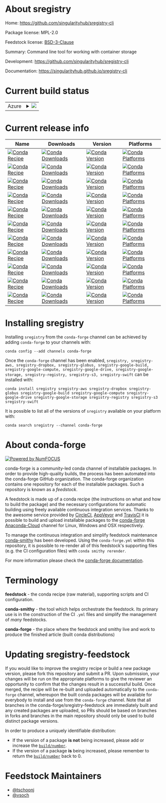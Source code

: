 About sregistry
===============

Home: https://github.com/singularityhub/sregistry-cli

Package license: MPL-2.0

Feedstock license: [BSD-3-Clause](https://github.com/conda-forge/sregistry-feedstock/blob/master/LICENSE.txt)

Summary: Command line tool for working with container storage

Development: https://github.com/singularityhub/sregistry-cli

Documentation: https://singularityhub.github.io/sregistry-cli

Current build status
====================


<table>
    
  <tr>
    <td>Azure</td>
    <td>
      <details>
        <summary>
          <a href="https://dev.azure.com/conda-forge/feedstock-builds/_build/latest?definitionId=6805&branchName=master">
            <img src="https://dev.azure.com/conda-forge/feedstock-builds/_apis/build/status/sregistry-feedstock?branchName=master">
          </a>
        </summary>
        <table>
          <thead><tr><th>Variant</th><th>Status</th></tr></thead>
          <tbody><tr>
              <td>linux_64_python3.6.____73_pypy</td>
              <td>
                <a href="https://dev.azure.com/conda-forge/feedstock-builds/_build/latest?definitionId=6805&branchName=master">
                  <img src="https://dev.azure.com/conda-forge/feedstock-builds/_apis/build/status/sregistry-feedstock?branchName=master&jobName=linux&configuration=linux_64_python3.6.____73_pypy" alt="variant">
                </a>
              </td>
            </tr><tr>
              <td>linux_64_python3.6.____cpython</td>
              <td>
                <a href="https://dev.azure.com/conda-forge/feedstock-builds/_build/latest?definitionId=6805&branchName=master">
                  <img src="https://dev.azure.com/conda-forge/feedstock-builds/_apis/build/status/sregistry-feedstock?branchName=master&jobName=linux&configuration=linux_64_python3.6.____cpython" alt="variant">
                </a>
              </td>
            </tr><tr>
              <td>linux_64_python3.7.____cpython</td>
              <td>
                <a href="https://dev.azure.com/conda-forge/feedstock-builds/_build/latest?definitionId=6805&branchName=master">
                  <img src="https://dev.azure.com/conda-forge/feedstock-builds/_apis/build/status/sregistry-feedstock?branchName=master&jobName=linux&configuration=linux_64_python3.7.____cpython" alt="variant">
                </a>
              </td>
            </tr><tr>
              <td>linux_64_python3.8.____cpython</td>
              <td>
                <a href="https://dev.azure.com/conda-forge/feedstock-builds/_build/latest?definitionId=6805&branchName=master">
                  <img src="https://dev.azure.com/conda-forge/feedstock-builds/_apis/build/status/sregistry-feedstock?branchName=master&jobName=linux&configuration=linux_64_python3.8.____cpython" alt="variant">
                </a>
              </td>
            </tr><tr>
              <td>linux_64_python3.9.____cpython</td>
              <td>
                <a href="https://dev.azure.com/conda-forge/feedstock-builds/_build/latest?definitionId=6805&branchName=master">
                  <img src="https://dev.azure.com/conda-forge/feedstock-builds/_apis/build/status/sregistry-feedstock?branchName=master&jobName=linux&configuration=linux_64_python3.9.____cpython" alt="variant">
                </a>
              </td>
            </tr><tr>
              <td>osx_64_python3.6.____73_pypy</td>
              <td>
                <a href="https://dev.azure.com/conda-forge/feedstock-builds/_build/latest?definitionId=6805&branchName=master">
                  <img src="https://dev.azure.com/conda-forge/feedstock-builds/_apis/build/status/sregistry-feedstock?branchName=master&jobName=osx&configuration=osx_64_python3.6.____73_pypy" alt="variant">
                </a>
              </td>
            </tr><tr>
              <td>osx_64_python3.6.____cpython</td>
              <td>
                <a href="https://dev.azure.com/conda-forge/feedstock-builds/_build/latest?definitionId=6805&branchName=master">
                  <img src="https://dev.azure.com/conda-forge/feedstock-builds/_apis/build/status/sregistry-feedstock?branchName=master&jobName=osx&configuration=osx_64_python3.6.____cpython" alt="variant">
                </a>
              </td>
            </tr><tr>
              <td>osx_64_python3.7.____cpython</td>
              <td>
                <a href="https://dev.azure.com/conda-forge/feedstock-builds/_build/latest?definitionId=6805&branchName=master">
                  <img src="https://dev.azure.com/conda-forge/feedstock-builds/_apis/build/status/sregistry-feedstock?branchName=master&jobName=osx&configuration=osx_64_python3.7.____cpython" alt="variant">
                </a>
              </td>
            </tr><tr>
              <td>osx_64_python3.8.____cpython</td>
              <td>
                <a href="https://dev.azure.com/conda-forge/feedstock-builds/_build/latest?definitionId=6805&branchName=master">
                  <img src="https://dev.azure.com/conda-forge/feedstock-builds/_apis/build/status/sregistry-feedstock?branchName=master&jobName=osx&configuration=osx_64_python3.8.____cpython" alt="variant">
                </a>
              </td>
            </tr><tr>
              <td>osx_64_python3.9.____cpython</td>
              <td>
                <a href="https://dev.azure.com/conda-forge/feedstock-builds/_build/latest?definitionId=6805&branchName=master">
                  <img src="https://dev.azure.com/conda-forge/feedstock-builds/_apis/build/status/sregistry-feedstock?branchName=master&jobName=osx&configuration=osx_64_python3.9.____cpython" alt="variant">
                </a>
              </td>
            </tr>
          </tbody>
        </table>
      </details>
    </td>
  </tr>
</table>

Current release info
====================

| Name | Downloads | Version | Platforms |
| --- | --- | --- | --- |
| [![Conda Recipe](https://img.shields.io/badge/recipe-sregistry-green.svg)](https://anaconda.org/conda-forge/sregistry) | [![Conda Downloads](https://img.shields.io/conda/dn/conda-forge/sregistry.svg)](https://anaconda.org/conda-forge/sregistry) | [![Conda Version](https://img.shields.io/conda/vn/conda-forge/sregistry.svg)](https://anaconda.org/conda-forge/sregistry) | [![Conda Platforms](https://img.shields.io/conda/pn/conda-forge/sregistry.svg)](https://anaconda.org/conda-forge/sregistry) |
| [![Conda Recipe](https://img.shields.io/badge/recipe-sregistry--aws-green.svg)](https://anaconda.org/conda-forge/sregistry-aws) | [![Conda Downloads](https://img.shields.io/conda/dn/conda-forge/sregistry-aws.svg)](https://anaconda.org/conda-forge/sregistry-aws) | [![Conda Version](https://img.shields.io/conda/vn/conda-forge/sregistry-aws.svg)](https://anaconda.org/conda-forge/sregistry-aws) | [![Conda Platforms](https://img.shields.io/conda/pn/conda-forge/sregistry-aws.svg)](https://anaconda.org/conda-forge/sregistry-aws) |
| [![Conda Recipe](https://img.shields.io/badge/recipe-sregistry--dropbox-green.svg)](https://anaconda.org/conda-forge/sregistry-dropbox) | [![Conda Downloads](https://img.shields.io/conda/dn/conda-forge/sregistry-dropbox.svg)](https://anaconda.org/conda-forge/sregistry-dropbox) | [![Conda Version](https://img.shields.io/conda/vn/conda-forge/sregistry-dropbox.svg)](https://anaconda.org/conda-forge/sregistry-dropbox) | [![Conda Platforms](https://img.shields.io/conda/pn/conda-forge/sregistry-dropbox.svg)](https://anaconda.org/conda-forge/sregistry-dropbox) |
| [![Conda Recipe](https://img.shields.io/badge/recipe-sregistry--globus-green.svg)](https://anaconda.org/conda-forge/sregistry-globus) | [![Conda Downloads](https://img.shields.io/conda/dn/conda-forge/sregistry-globus.svg)](https://anaconda.org/conda-forge/sregistry-globus) | [![Conda Version](https://img.shields.io/conda/vn/conda-forge/sregistry-globus.svg)](https://anaconda.org/conda-forge/sregistry-globus) | [![Conda Platforms](https://img.shields.io/conda/pn/conda-forge/sregistry-globus.svg)](https://anaconda.org/conda-forge/sregistry-globus) |
| [![Conda Recipe](https://img.shields.io/badge/recipe-sregistry--google--build-green.svg)](https://anaconda.org/conda-forge/sregistry-google-build) | [![Conda Downloads](https://img.shields.io/conda/dn/conda-forge/sregistry-google-build.svg)](https://anaconda.org/conda-forge/sregistry-google-build) | [![Conda Version](https://img.shields.io/conda/vn/conda-forge/sregistry-google-build.svg)](https://anaconda.org/conda-forge/sregistry-google-build) | [![Conda Platforms](https://img.shields.io/conda/pn/conda-forge/sregistry-google-build.svg)](https://anaconda.org/conda-forge/sregistry-google-build) |
| [![Conda Recipe](https://img.shields.io/badge/recipe-sregistry--google--compute-green.svg)](https://anaconda.org/conda-forge/sregistry-google-compute) | [![Conda Downloads](https://img.shields.io/conda/dn/conda-forge/sregistry-google-compute.svg)](https://anaconda.org/conda-forge/sregistry-google-compute) | [![Conda Version](https://img.shields.io/conda/vn/conda-forge/sregistry-google-compute.svg)](https://anaconda.org/conda-forge/sregistry-google-compute) | [![Conda Platforms](https://img.shields.io/conda/pn/conda-forge/sregistry-google-compute.svg)](https://anaconda.org/conda-forge/sregistry-google-compute) |
| [![Conda Recipe](https://img.shields.io/badge/recipe-sregistry--google--drive-green.svg)](https://anaconda.org/conda-forge/sregistry-google-drive) | [![Conda Downloads](https://img.shields.io/conda/dn/conda-forge/sregistry-google-drive.svg)](https://anaconda.org/conda-forge/sregistry-google-drive) | [![Conda Version](https://img.shields.io/conda/vn/conda-forge/sregistry-google-drive.svg)](https://anaconda.org/conda-forge/sregistry-google-drive) | [![Conda Platforms](https://img.shields.io/conda/pn/conda-forge/sregistry-google-drive.svg)](https://anaconda.org/conda-forge/sregistry-google-drive) |
| [![Conda Recipe](https://img.shields.io/badge/recipe-sregistry--google--storage-green.svg)](https://anaconda.org/conda-forge/sregistry-google-storage) | [![Conda Downloads](https://img.shields.io/conda/dn/conda-forge/sregistry-google-storage.svg)](https://anaconda.org/conda-forge/sregistry-google-storage) | [![Conda Version](https://img.shields.io/conda/vn/conda-forge/sregistry-google-storage.svg)](https://anaconda.org/conda-forge/sregistry-google-storage) | [![Conda Platforms](https://img.shields.io/conda/pn/conda-forge/sregistry-google-storage.svg)](https://anaconda.org/conda-forge/sregistry-google-storage) |
| [![Conda Recipe](https://img.shields.io/badge/recipe-sregistry--registry-green.svg)](https://anaconda.org/conda-forge/sregistry-registry) | [![Conda Downloads](https://img.shields.io/conda/dn/conda-forge/sregistry-registry.svg)](https://anaconda.org/conda-forge/sregistry-registry) | [![Conda Version](https://img.shields.io/conda/vn/conda-forge/sregistry-registry.svg)](https://anaconda.org/conda-forge/sregistry-registry) | [![Conda Platforms](https://img.shields.io/conda/pn/conda-forge/sregistry-registry.svg)](https://anaconda.org/conda-forge/sregistry-registry) |
| [![Conda Recipe](https://img.shields.io/badge/recipe-sregistry--s3-green.svg)](https://anaconda.org/conda-forge/sregistry-s3) | [![Conda Downloads](https://img.shields.io/conda/dn/conda-forge/sregistry-s3.svg)](https://anaconda.org/conda-forge/sregistry-s3) | [![Conda Version](https://img.shields.io/conda/vn/conda-forge/sregistry-s3.svg)](https://anaconda.org/conda-forge/sregistry-s3) | [![Conda Platforms](https://img.shields.io/conda/pn/conda-forge/sregistry-s3.svg)](https://anaconda.org/conda-forge/sregistry-s3) |
| [![Conda Recipe](https://img.shields.io/badge/recipe-sregistry--swift-green.svg)](https://anaconda.org/conda-forge/sregistry-swift) | [![Conda Downloads](https://img.shields.io/conda/dn/conda-forge/sregistry-swift.svg)](https://anaconda.org/conda-forge/sregistry-swift) | [![Conda Version](https://img.shields.io/conda/vn/conda-forge/sregistry-swift.svg)](https://anaconda.org/conda-forge/sregistry-swift) | [![Conda Platforms](https://img.shields.io/conda/pn/conda-forge/sregistry-swift.svg)](https://anaconda.org/conda-forge/sregistry-swift) |

Installing sregistry
====================

Installing `sregistry` from the `conda-forge` channel can be achieved by adding `conda-forge` to your channels with:

```
conda config --add channels conda-forge
```

Once the `conda-forge` channel has been enabled, `sregistry, sregistry-aws, sregistry-dropbox, sregistry-globus, sregistry-google-build, sregistry-google-compute, sregistry-google-drive, sregistry-google-storage, sregistry-registry, sregistry-s3, sregistry-swift` can be installed with:

```
conda install sregistry sregistry-aws sregistry-dropbox sregistry-globus sregistry-google-build sregistry-google-compute sregistry-google-drive sregistry-google-storage sregistry-registry sregistry-s3 sregistry-swift
```

It is possible to list all of the versions of `sregistry` available on your platform with:

```
conda search sregistry --channel conda-forge
```


About conda-forge
=================

[![Powered by NumFOCUS](https://img.shields.io/badge/powered%20by-NumFOCUS-orange.svg?style=flat&colorA=E1523D&colorB=007D8A)](http://numfocus.org)

conda-forge is a community-led conda channel of installable packages.
In order to provide high-quality builds, the process has been automated into the
conda-forge GitHub organization. The conda-forge organization contains one repository
for each of the installable packages. Such a repository is known as a *feedstock*.

A feedstock is made up of a conda recipe (the instructions on what and how to build
the package) and the necessary configurations for automatic building using freely
available continuous integration services. Thanks to the awesome service provided by
[CircleCI](https://circleci.com/), [AppVeyor](https://www.appveyor.com/)
and [TravisCI](https://travis-ci.com/) it is possible to build and upload installable
packages to the [conda-forge](https://anaconda.org/conda-forge)
[Anaconda-Cloud](https://anaconda.org/) channel for Linux, Windows and OSX respectively.

To manage the continuous integration and simplify feedstock maintenance
[conda-smithy](https://github.com/conda-forge/conda-smithy) has been developed.
Using the ``conda-forge.yml`` within this repository, it is possible to re-render all of
this feedstock's supporting files (e.g. the CI configuration files) with ``conda smithy rerender``.

For more information please check the [conda-forge documentation](https://conda-forge.org/docs/).

Terminology
===========

**feedstock** - the conda recipe (raw material), supporting scripts and CI configuration.

**conda-smithy** - the tool which helps orchestrate the feedstock.
                   Its primary use is in the construction of the CI ``.yml`` files
                   and simplify the management of *many* feedstocks.

**conda-forge** - the place where the feedstock and smithy live and work to
                  produce the finished article (built conda distributions)


Updating sregistry-feedstock
============================

If you would like to improve the sregistry recipe or build a new
package version, please fork this repository and submit a PR. Upon submission,
your changes will be run on the appropriate platforms to give the reviewer an
opportunity to confirm that the changes result in a successful build. Once
merged, the recipe will be re-built and uploaded automatically to the
`conda-forge` channel, whereupon the built conda packages will be available for
everybody to install and use from the `conda-forge` channel.
Note that all branches in the conda-forge/sregistry-feedstock are
immediately built and any created packages are uploaded, so PRs should be based
on branches in forks and branches in the main repository should only be used to
build distinct package versions.

In order to produce a uniquely identifiable distribution:
 * If the version of a package **is not** being increased, please add or increase
   the [``build/number``](https://conda.io/docs/user-guide/tasks/build-packages/define-metadata.html#build-number-and-string).
 * If the version of a package **is** being increased, please remember to return
   the [``build/number``](https://conda.io/docs/user-guide/tasks/build-packages/define-metadata.html#build-number-and-string)
   back to 0.

Feedstock Maintainers
=====================

* [@tschoonj](https://github.com/tschoonj/)
* [@vsoch](https://github.com/vsoch/)

